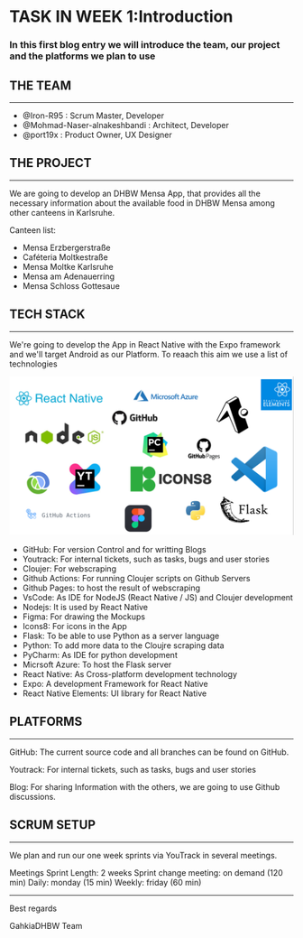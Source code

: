 # TASK IN WEEK 1:Introduction


### In this first blog entry we will introduce the team, our project and the platforms we plan to use


## THE TEAM
---

- @Iron-R95 : Scrum Master, Developer
- @Mohmad-Naser-alnakeshbandi : Architect, Developer
- @port19x : Product Owner, UX Designer

## THE PROJECT
---

We are going to develop an DHBW Mensa App, that provides all the necessary information about the available food in DHBW Mensa among other canteens in Karlsruhe.

Canteen list:

- Mensa Erzbergerstraße
- Caféteria Moltkestraße
- Mensa Moltke Karlsruhe
- Mensa am Adenauerring
- Mensa Schloss Gottesaue


## TECH STACK
---
We're going to develop the App in React Native with the Expo framework and we'll target Android as our Platform. To reaach this aim we use a list of technologies 

<img src="Tech stack.png">

- GitHub: For version Control and for writting Blogs
- Youtrack: For internal tickets, such as tasks, bugs and user stories
- Cloujer: For webscraping 
- Github Actions: For running Cloujer scripts on Github Servers
- Github Pages: to host the result of webscraping
- VsCode: As IDE for NodeJS (React Native / JS) and Cloujer development
- Nodejs: It is used by React Native
- Figma: For drawing the Mockups
- Icons8: For icons in the App
- Flask: To be able to use Python as a server language
- Python: To add more data to the Cloujre scraping data
- PyCharm: As IDE for python development 
- Micrsoft Azure: To host the Flask server
- React Native: As Cross-platform development technology
- Expo: A development Framework for React Native
- React Native Elements: UI library for React Native

## PLATFORMS
---

GitHub: The current source code and all branches can be found on GitHub.

Youtrack: For internal tickets, such as tasks, bugs and user stories

Blog: For sharing Information with the others, we are going to use Github discussions.

## SCRUM SETUP
---

We plan and run our one week sprints via YouTrack in several meetings.

Meetings
Sprint Length: 2 weeks
Sprint change meeting: on demand (120 min)
Daily: monday (15 min)
Weekly: friday (60 min)

---
Best regards

GahkiaDHBW Team
